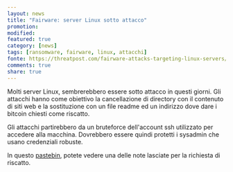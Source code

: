 ```yaml
---
layout: news
title: "Fairware: server Linux sotto attacco"
promotion: 
modified: 
featured: true
category: [news]
tags: [ransomware, fairware, linux, attacchi]
fonte: https://threatpost.com/fairware-attacks-targeting-linux-servers/120254/
comments: true
share: true
---
```


Molti server Linux, sembrerebbero essere sotto attacco in questi giorni. Gli
attacchi hanno come obiettivo la cancellazione di directory con il contenuto di
siti web e la sostituzione con un file readme ed un indirizzo dove dare i
bitcoin chiesti come riscatto.

Gli attacchi partirebbero da un bruteforce dell'account ssh utilizzato per
accedere alla macchina. Dovrebbero essere quindi protetti i sysadmin che usano
credenziali robuste.

In questo [pastebin](http://pastebin.com/raw/jtSjmJzS), potete vedere una delle
note lasciate per la richiesta di riscatto.
